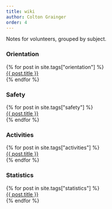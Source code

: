 ```yaml
---
title: wiki 
author: Colton Grainger
order: 4
---
```


Notes for volunteers, grouped by subject.

### Orientation 
<dl>
{% for post in site.tags["orientation"] %}
      <dt>
	<a href="{{ post.url }}">{{ post.title }}</a> 
      </dt>
{% endfor %}
</dl>

### Safety
<dl>
{% for post in site.tags["safety"] %}
      <dt>
	<a href="{{ post.url }}">{{ post.title }}</a> 
      </dt>
{% endfor %}
</dl>

### Activities 
<dl>
{% for post in site.tags["activities"] %}
      <dt>
	<a href="{{ post.url }}">{{ post.title }}</a> 
      </dt>
{% endfor %}
</dl>

### Statistics 
<dl>
{% for post in site.tags["statistics"] %}
      <dt>
	<a href="{{ post.url }}">{{ post.title }}</a> 
      </dt>
{% endfor %}
</dl>
